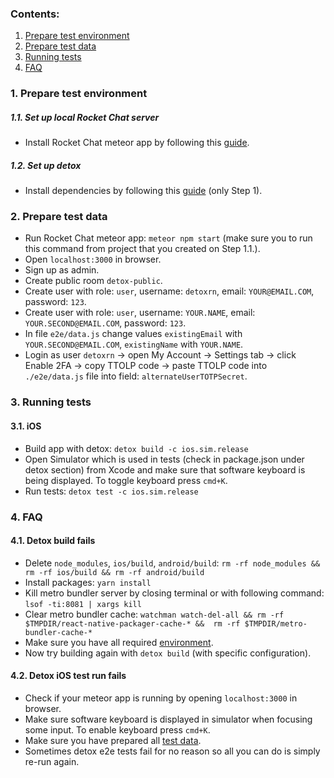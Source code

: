 ### Contents:
1. [Prepare test environment](##-1.-Prepare-test-environment)
2. [Prepare test data](##-2.-Prepare-test-data)
3. [Running tests](##-3.-Running-tests)
4. [FAQ](##-FAQ)

### 1. Prepare test environment
##### 1.1. Set up local Rocket Chat server
* Install Rocket Chat meteor app by following this [guide](https://rocket.chat/docs/developer-guides/quick-start).

##### 1.2. Set up detox
* Install dependencies by following this [guide](https://github.com/wix/Detox/blob/master/docs/Introduction.GettingStarted.md#step-1-install-dependencies) (only Step 1).

### 2. Prepare test data
* Run Rocket Chat meteor app: `meteor npm start` (make sure you to run this command from project that you created on Step 1.1.).
* Open `localhost:3000` in browser.
* Sign up as admin.
* Create public room `detox-public`.
* Create user with role: `user`, username: `detoxrn`, email: `YOUR@EMAIL.COM`, password: `123`.
* Create user with role: `user`, username: `YOUR.NAME`, email: `YOUR.SECOND@EMAIL.COM`, password: `123`.
* In file `e2e/data.js` change values `existingEmail` with `YOUR.SECOND@EMAIL.COM`, `existingName` with `YOUR.NAME`.
* Login as user `detoxrn` -> open My Account -> Settings tab -> click Enable 2FA -> copy TTOLP code -> paste TTOLP code into `./e2e/data.js` file into field: `alternateUserTOTPSecret`.

### 3. Running tests
#### 3.1. iOS
* Build app with detox: `detox build -c ios.sim.release`
* Open Simulator which is used in tests (check in package.json under detox section) from Xcode and make sure that software keyboard is being displayed. To toggle keyboard press `cmd+K`.
* Run tests: `detox test -c ios.sim.release`

### 4. FAQ
#### 4.1. Detox build fails
* Delete `node_modules`, `ios/build`, `android/build`: 
`rm -rf node_modules && rm -rf ios/build && rm -rf android/build`
* Install packages: `yarn install`
* Kill metro bundler server by closing terminal or with following command: `lsof -ti:8081 | xargs kill` 
* Clear metro bundler cache: `watchman watch-del-all && rm -rf $TMPDIR/react-native-packager-cache-* &&  rm -rf $TMPDIR/metro-bundler-cache-*`
* Make sure you have all required [environment](##-1.-Prepare-test-environment).
* Now try building again with `detox build` (with specific configuration).

#### 4.2. Detox iOS test run fails
* Check if your meteor app is running by opening `localhost:3000` in browser.
* Make sure software keyboard is displayed in simulator when focusing some input. To enable keyboard press `cmd+K`.
* Make sure you have prepared all [test data](##-2.-Prepare-test-data).
* Sometimes detox e2e tests fail for no reason so all you can do is simply re-run again.

